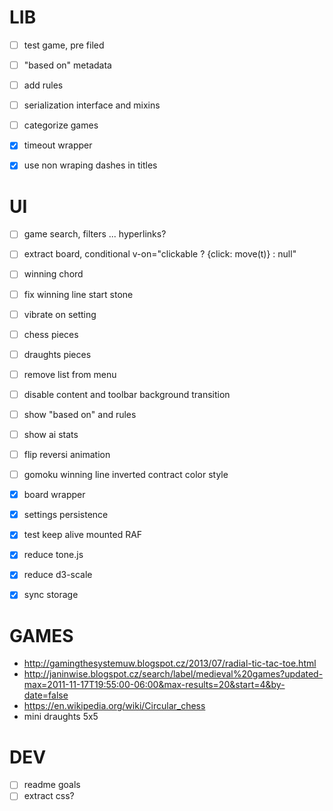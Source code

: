 # LIB

- [ ] test game, pre filed
- [ ] "based on" metadata
- [ ] add rules
- [ ] serialization interface and mixins
- [ ] categorize games

- [x] timeout wrapper
- [x] use non wraping dashes in titles

# UI

- [ ] game search, filters ... hyperlinks?
- [ ] extract board, conditional v-on="clickable ? {click: move(t)} : null"
- [ ] winning chord
- [ ] fix winning line start stone
- [ ] vibrate on setting
- [ ] chess pieces
- [ ] draughts pieces
- [ ] remove list from menu
- [ ] disable content and toolbar background transition
- [ ] show "based on" and rules
- [ ] show ai stats
- [ ] flip reversi animation
- [ ] gomoku winning line inverted contract color style

- [x] board wrapper
- [x] settings persistence
- [x] test keep alive mounted RAF
- [x] reduce tone.js
- [x] reduce d3-scale
- [x] sync storage

# GAMES

- http://gamingthesystemuw.blogspot.cz/2013/07/radial-tic-tac-toe.html
- http://janinwise.blogspot.cz/search/label/medieval%20games?updated-max=2011-11-17T19:55:00-06:00&max-results=20&start=4&by-date=false
- https://en.wikipedia.org/wiki/Circular_chess
- mini draughts 5x5

# DEV

- [ ] readme goals
- [ ] extract css?
